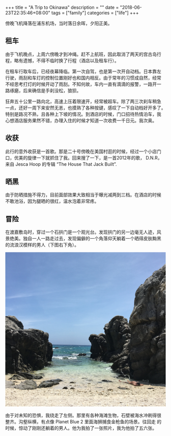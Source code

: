 +++
title = "A Trip to Okinawa"
description = ""
date = "2018-06-23T22:35:46+08:00"
tags = ["family"]
categories = ["life"]
+++

傍晚飞机降落在浦东机场，当时落日余晖，夕阳正美。

## 租车

由于飞机晚点，上周六傍晚才到冲绳。赶不上航班，因此取消了两天的宫古岛行
程，略有遗憾，不得不临时换了行程（酒店以及租车行）。

在租车行取车后，已经夜幕降临。第一次自驾，也是第一次开自动档。日本靠左
行驶，雨刮和车灯的控制位置刚好也和国内相反。由于常年的习惯成自然，经常
不经思考打灯的时候开动了雨刮。不知何故，车内一直有滴滴的报警，一路开一
路琢磨，后来确信是手刹没松，狼狈。

狂奔五十公里一路向北，高速上压着限速开，经常被超车。除了两三次刹车稍急
一点，还好一周下来安然无恙，也摸熟了各种按键，感叹了一下自动档好开多了。
特别是路况不熟，且各种上下坡的情况。到酒店的时候，门口招待热情泊车，我
心想酒店服务果然不错，办理入住的时候才知道一次收费一千日元。我次奥。

## 收获

此行的意外收获是一首歌。那是二十号傍晚在美国村逛的时候，经过一个小店门
口，优美的旋律一下就抓住了我。回来搜了一下，是一首2012年的歌， D.N.R，
来自 Jesca Hoop 的专辑 “The House That Jack Built”.

## 晒黑

由于防晒措施不得力，目前面部效果大致相当于曝光减两到三档。在酒店的时候
不敢池浴，因为腿晒的很红，温水泡着非常疼。

## 冒险

在渡嘉敷岛时，穿过一个石拱门是一个观光台。发现拱门的另一边毫无人迹，风
景绝美。独自一人一路走过去，发现偏僻的一个角落仰天躺着一个晒得皮肤黝黑
的流浪汉模样的男人（下图右下角）。

![man](/media/island-man.jpg)

由于对未知的恐惧，我绕走了左侧。那里有各种海滩生物，石壁被海水冲刷得很
整齐。沟壑纵横，有点像 Planet Blue 2 里面海狮捕食金枪鱼的场景。往回走
的时候，惊动了刚刚还躺着的男人。他为我拍了一张照片，我为他拍了五六张。
